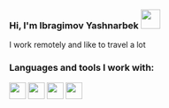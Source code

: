 ### Hi, I'm Ibragimov Yashnarbek  <img src="https://media.giphy.com/media/w1OBpBd7kJqHrJnJ13/giphy.gif" width="35px">
I work remotely and like to travel a lot 

### Languages and tools I work with: 

<code><img src="https://www.freepnglogos.com/uploads/html5-logo-png/html5-logo-best-web-design-psd-html-cms-development-ecommerce-6.png" height="30px"></code> 
<code><img src="https://image.pngaaa.com/897/2507897-small.png" height="30px"></code>
<code><img src="https://www.pngaaa.com/detail/2507897" height="30px"></code>
<code><img src="https://encrypted-tbn0.gstatic.com/images?q=tbn:ANd9GcRnKSNtYwCoWx-F3JgOfBoN1Uz2ZLbUxvfsE-nMgwgQ7A&s" height="30px"></code>

